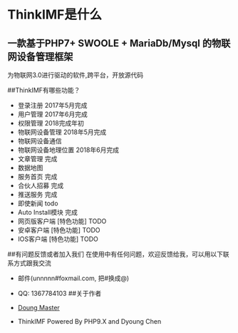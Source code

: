 # ThinkIMF是什么
## 一款基于PHP7+ SWOOLE + MariaDb/Mysql 的物联网设备管理框架
为物联网3.0进行驱动的软件,跨平台，开放源代码

##ThinkIMF有哪些功能？
* 登录注册 2017年5月完成
* 用户管理 2017年6月完成
* 权限管理 2018完成年初
* 物联网设备管理 2018年5月完成
* 物联网设备通信 
* 物联网设备地理位置 2018年6月完成
* 文章管理 完成
* 数据地图 
* 服务首页 完成
* 合伙人招募 完成
* 推送服务 完成
* 即使新闻 todo
* Auto Install模块 完成
* 网页版客户端 [特色功能] TODO
* 安卓客户端   [特色功能] TODO
* IOS客户端    [特色功能] TODO 


##有问题反馈或者加入我们
在使用中有任何问题，欢迎反馈给我，可以用以下联系方式跟我交流

* 邮件(unnnnn#foxmail.com, 把#换成@)
* QQ: 1367784103
##关于作者
* [Doung Master](https://dyoung.unnnnn.com)

* ThinkIMF Powered By PHP9.X  and Dyoung Chen


<?php
    
  print '项目使用PHP 驱动！';
  
```
